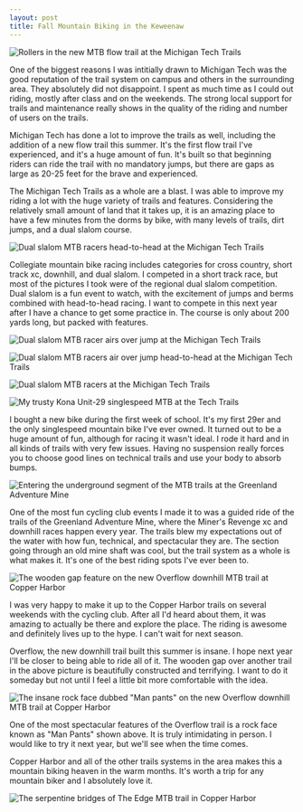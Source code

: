 ```yaml
---
layout: post
title: Fall Mountain Biking in the Keweenaw
---
```


![Rollers in the new MTB flow trail at the Michigan Tech Trails](http://eoisaacs.github.io/images/2013-11-05-img1.jpg)

One of the biggest reasons I was intitially drawn to Michigan Tech was the good reputation of the trail system on campus and others in the surrounding area. They absolutely did not disappoint. I spent as much time as I could out riding, mostly after class and on the weekends. The strong local support for trails and maintenance really shows in the quality of the riding and number of users on the trails.

Michigan Tech has done a lot to improve the trails as well, including the addition of a new flow trail this summer. It's the first flow trail I've experienced, and it's a huge amount of fun. It's built so that beginning riders can ride the trail with no mandatory jumps, but there are gaps as large as 20-25 feet for the brave and experienced.

The Michigan Tech Trails as a whole are a blast. I was able to improve my riding a lot with the huge variety of trails and features. Considering the relatively small amount of land that it takes up, it is an amazing place to have a few minutes from the dorms by bike, with many levels of trails, dirt jumps, and a dual slalom course.

![Dual slalom MTB racers head-to-head at the Michigan Tech Trails](http://eoisaacs.github.io/images/2013-11-05-img2.jpg)

Collegiate mountain bike racing includes categories for cross country, short track xc, downhill, and dual slalom. I competed in a short track race, but most of the pictures I took were of the regional dual slalom competition. Dual slalom is a fun event to watch, with the excitement of jumps and berms combined with head-to-head racing. I want to compete in this next year after I have a chance to get some practice in. The course is only about 200 yards long, but packed with features.

![Dual slalom MTB racer airs over jump at the Michigan Tech Trails](http://eoisaacs.github.io/images/2013-11-05-img3.jpg)

![Dual slalom MTB racers air over jump head-to-head at the Michigan Tech Trails](http://eoisaacs.github.io/images/2013-11-05-img4.jpg)

![Dual slalom MTB racers at the Michigan Tech Trails](http://eoisaacs.github.io/images/2013-11-05-img5.jpg)

![My trusty Kona Unit-29 singlespeed MTB at the Tech Trails](http://eoisaacs.github.io/images/2013-11-05-img6.jpg)

I bought a new bike during the first week of school. It's my first 29er and the only singlespeed mountain bike I've ever owned. It turned out to be a huge amount of fun, although for racing it wasn't ideal. I rode it hard and in all kinds of trails with very few issues. Having no suspension really forces you to choose good lines on technical trails and use your body to absorb bumps.

![Entering the underground segment of the MTB trails at the Greenland Adventure Mine](http://eoisaacs.github.io/images/2013-11-05-img7.jpg)

One of the most fun cycling club events I made it to was a guided ride of the trails of the Greenland Adventure Mine, where the Miner's Revenge xc and downhill races happen every year. The trails blew my expectations out of the water with how fun, technical, and spectacular they are. The section going through an old mine shaft was cool, but the trail system as a whole is what makes it. It's one of the best riding spots I've ever been to.

![The wooden gap feature on the new Overflow downhill MTB trail at Copper Harbor](http://eoisaacs.github.io/images/2013-11-05-img8.jpg)

I was very happy to make it up to the Copper Harbor trails on several weekends with the cycling club. After all I'd heard about them, it was amazing to actually be there and explore the place. The riding is awesome and definitely lives up to the hype. I can't wait for next season.

Overflow, the new downhill trail built this summer is insane. I hope next year I'll be closer to being able to ride all of it. The wooden gap over another trail in the above picture is beautifully constructed and terrifying. I want to do it someday but not until I feel a little bit more comfortable with the idea.

![The insane rock face dubbed "Man pants" on the new Overflow downhill MTB trail at Copper Harbor](http://eoisaacs.github.io/images/2013-11-05-img9.jpg)

One of the most spectacular features of the Overflow trail is a rock face known as "Man Pants" shown above. It is truly intimidating in person. I would like to try it next year, but we'll see when the time comes.

Copper Harbor and all of the other trails systems in the area makes this a mountain biking heaven in the warm months. It's worth a trip for any mountain biker and I absolutely love it.

![The serpentine bridges of The Edge MTB trail in Copper Harbor](http://eoisaacs.github.io/images/2013-11-05-img10.jpg)